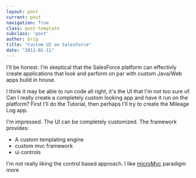 ```yaml
---
layout: post
current: post
navigation: True
class: post-template
subclass: 'post'
author: brig
title: "Custom UI on SalesForce"
date: "2011-01-11"
---
```


I'll be honest. I'm skeptical that the SalesForce platform can effectivly create applications that look and perform on par with custom Java/Web apps build in house. 

I think it may be able to run code all right, it's the UI that I'm not too sure of. Can I really create a completely custom looking app and have it run on the platform? First I'll do the Tutorial, then perhaps I'll try to create the Mileage Log app.

I'm impressed. The UI can be completely customized. The framework provides:

- A custom templating engine
- custom mvc framework
- ui controls

I'm not really liking the control based approach. I like [microMvc](http://code.google.com/p/micromvc-asp/) paradigm more
